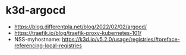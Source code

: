 # k3d-argocd

- https://blog.differentpla.net/blog/2022/02/02/argocd/
- https://traefik.io/blog/traefik-proxy-kubernetes-101/
- NSS-myhostname: https://k3d.io/v5.2.0/usage/registries/#preface-referencing-local-registries